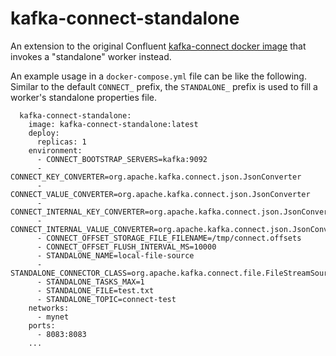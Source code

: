# kafka-connect-standalone

An extension to the original Confluent [kafka-connect docker image](https://github.com/confluentinc/cp-docker-images/tree/3.3.x/debian/kafka-connect-base) that invokes a "standalone" worker instead.

An example usage in a `docker-compose.yml` file can be like the following.
Similar to the default `CONNECT_` prefix, the `STANDALONE_` prefix is used to fill a worker's standalone properties file.  

      kafka-connect-standalone:
        image: kafka-connect-standalone:latest
        deploy:
          replicas: 1
        environment:
          - CONNECT_BOOTSTRAP_SERVERS=kafka:9092
          - CONNECT_KEY_CONVERTER=org.apache.kafka.connect.json.JsonConverter
          - CONNECT_VALUE_CONVERTER=org.apache.kafka.connect.json.JsonConverter
          - CONNECT_INTERNAL_KEY_CONVERTER=org.apache.kafka.connect.json.JsonConverter
          - CONNECT_INTERNAL_VALUE_CONVERTER=org.apache.kafka.connect.json.JsonConverter
          - CONNECT_OFFSET_STORAGE_FILE_FILENAME=/tmp/connect.offsets
          - CONNECT_OFFSET_FLUSH_INTERVAL_MS=10000
          - STANDALONE_NAME=local-file-source
          - STANDALONE_CONNECTOR_CLASS=org.apache.kafka.connect.file.FileStreamSourceConnector
          - STANDALONE_TASKS_MAX=1
          - STANDALONE_FILE=test.txt
          - STANDALONE_TOPIC=connect-test
        networks:
          - mynet
        ports:
          - 8083:8083
        ...